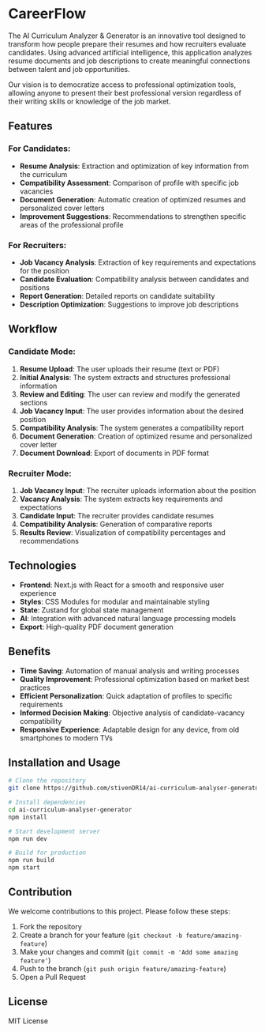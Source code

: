 # CareerFlow

The AI Curriculum Analyzer & Generator is an innovative tool designed to transform how people prepare their resumes and how recruiters evaluate candidates. Using advanced artificial intelligence, this application analyzes resume documents and job descriptions to create meaningful connections between talent and job opportunities.

Our vision is to democratize access to professional optimization tools, allowing anyone to present their best professional version regardless of their writing skills or knowledge of the job market.

## Features

### For Candidates:

- **Resume Analysis**: Extraction and optimization of key information from the curriculum
- **Compatibility Assessment**: Comparison of profile with specific job vacancies
- **Document Generation**: Automatic creation of optimized resumes and personalized cover letters
- **Improvement Suggestions**: Recommendations to strengthen specific areas of the professional profile

### For Recruiters:

- **Job Vacancy Analysis**: Extraction of key requirements and expectations for the position
- **Candidate Evaluation**: Compatibility analysis between candidates and positions
- **Report Generation**: Detailed reports on candidate suitability
- **Description Optimization**: Suggestions to improve job descriptions

## Workflow

### Candidate Mode:

1. **Resume Upload**: The user uploads their resume (text or PDF)
2. **Initial Analysis**: The system extracts and structures professional information
3. **Review and Editing**: The user can review and modify the generated sections
4. **Job Vacancy Input**: The user provides information about the desired position
5. **Compatibility Analysis**: The system generates a compatibility report
6. **Document Generation**: Creation of optimized resume and personalized cover letter
7. **Document Download**: Export of documents in PDF format

### Recruiter Mode:

1. **Job Vacancy Input**: The recruiter uploads information about the position
2. **Vacancy Analysis**: The system extracts key requirements and expectations
3. **Candidate Input**: The recruiter provides candidate resumes
4. **Compatibility Analysis**: Generation of comparative reports
5. **Results Review**: Visualization of compatibility percentages and recommendations

## Technologies

- **Frontend**: Next.js with React for a smooth and responsive user experience
- **Styles**: CSS Modules for modular and maintainable styling
- **State**: Zustand for global state management
- **AI**: Integration with advanced natural language processing models
- **Export**: High-quality PDF document generation

## Benefits

- **Time Saving**: Automation of manual analysis and writing processes
- **Quality Improvement**: Professional optimization based on market best practices
- **Efficient Personalization**: Quick adaptation of profiles to specific requirements
- **Informed Decision Making**: Objective analysis of candidate-vacancy compatibility
- **Responsive Experience**: Adaptable design for any device, from old smartphones to modern TVs

## Installation and Usage

```bash
# Clone the repository
git clone https://github.com/stivenDR14/ai-curriculum-analyser-generator.git

# Install dependencies
cd ai-curriculum-analyser-generator
npm install

# Start development server
npm run dev

# Build for production
npm run build
npm start
```

## Contribution

We welcome contributions to this project. Please follow these steps:

1. Fork the repository
2. Create a branch for your feature (`git checkout -b feature/amazing-feature`)
3. Make your changes and commit (`git commit -m 'Add some amazing feature'`)
4. Push to the branch (`git push origin feature/amazing-feature`)
5. Open a Pull Request

## License

MIT License
